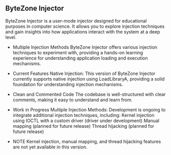 ## ByteZone Injector
ByteZone Injector is a user-mode injector designed for educational purposes in computer science. It allows you to explore injection techniques and gain insights into how applications interact with the system at a deep level.
- Multiple Injection Methods
ByteZone Injector offers various injection techniques to experiment with, providing a hands-on learning experience for understanding application loading and execution mechanisms. 

- Current Features
Native Injection: 
This version of ByteZone Injector currently supports native injection using LoadLibraryA, providing a solid foundation for understanding injection mechanisms.

- Clean and Commented Code
 The codebase is well-structured with clear comments, making it easy to understand and learn from.

- Work in Progress
Multiple Injection Methods:
Development is ongoing to integrate additional injection techniques, including:
Kernel injection using IOCTL with a custom driver (driver under development)
Manual mapping (planned for future release)
Thread hijacking (planned for future release)

- NOTE
Kernel injection, manual mapping, and thread hijacking features are not yet available in this version.
